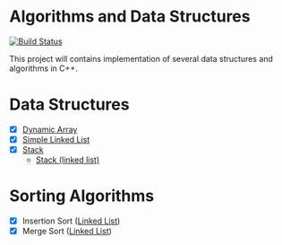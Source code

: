 # Algorithms and Data Structures

[![Build Status](https://travis-ci.org/amalF/algos.svg?branch=master)](https://travis-ci.org/amalF/algos)

This project will contains implementation of several data structures and algorithms in C++.

# Data Structures
- [x] [Dynamic Array](data-structures/dynamicarray)
- [x] [Simple Linked List](data-structures/linkedlist)
- [x] [Stack](data-structures/stack)
	* [Stack (linked list)](data-structures/stack/stack.hpp)



# Sorting Algorithms
- [x] Insertion Sort ([Linked List](data-structures/linkedlist/linkedlist.hpp))
- [x] Merge Sort ([Linked List](data-structures/linkedlist/linkedlist.hpp))
